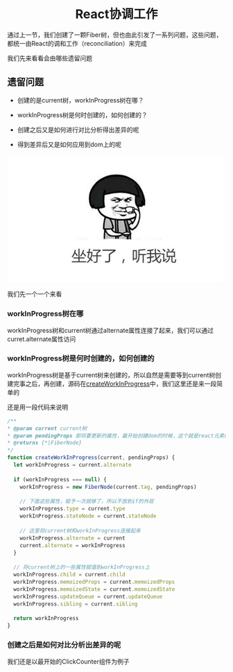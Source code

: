 <h1 align="center">React协调工作</h1>

通过上一节，我们创建了一颗Fiber树，但也由此引发了一系列问题，这些问题，都统一由React的调和工作（reconciliation）来完成

我们先来看看会由哪些遗留问题
## 遗留问题

- 创建的是current树，workInProgress树在哪？

- workInProgress树是何时创建的，如何创建的？

- 创建之后又是如何进行对比分析得出差异的呢

- 得到差异后又是如何应用到dom上的呢

![](../assets/listen-to-me.jpg)


我们先一个一个来看
### workInProgress树在哪

workInProgress树和current树通过alternate属性连接了起来，我们可以通过curret.alternate属性访问

### workInProgress树是何时创建的，如何创建的

workInProgress树是基于current树来创建的，所以自然是需要等到current树创建完事之后，再创建，源码在[createWorkInProgress](https://github.com/facebook/react/blob/master/packages/react-reconciler/src/ReactFiber.js#L381)中，我们这里还是来一段简单的

还是用一段代码来说明

```js
/**
* @param current current树
* @param pendingProps 即将要更新的属性，最开始创建dom的时候，这个就是react元素的props
* @returns {*|FiberNode}
*/
function createWorkInProgress(current, pendingProps) {
  let workInProgress = current.alternate
  
  if (workInProgress === null) {
    workInProgress = new FiberNode(current.tag, pendingProps)
    
    // 下面这些属性，赋予一次就够了，所以不放到if的外层
    workInProgress.type = current.type
    workInProgress.stateNode = current.stateNode
    
    // 这里将current树和workInProgress连接起来
    workInProgress.alternate = current
    current.alternate = workInProgress
  }
  
  // 将current树上的一些属性赋值到workInProgress上
  workInProgress.child = current.child
  workInProgress.memoizedProps = current.memoizedProps
  workInProgress.memoizedState = current.memoizedState
  workInProgress.updateQueue = current.updateQueue
  workInProgress.sibling = current.sibling
  
  return workInProgress
}
```

### 创建之后是如何对比分析出差异的呢

我们还是以最开始的ClickCounter组件为例子

